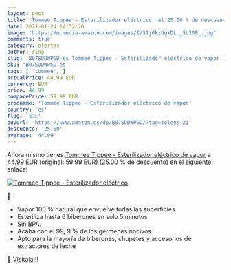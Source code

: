 ```yaml
---
layout: post
title: 'Tommee Tippee - Esterilizador eléctrico  al 25.00 % de descuento'
date: 2021-01-24 14:32:26
image: 'https://m.media-amazon.com/images/I/31jGkzUgxDL._SL200_.jpg'
comments: true
category: ofertas
author: ring
slug: 'B07SDDWPGD-es Tommee Tippee - Esterilizador eléctrico de vapor'
sku: 'B07SDDWPGD-es'
tags: [ 'tommee', ]
actualPrice: 44.99 EUR
currency: EUR
price: 44.99
comparePrice: 59.99 EUR
prodname: 'Tommee Tippee - Esterilizador eléctrico de vapor'
country: 'es'
flag: '🇪🇸'
buyurl: 'https://www.amazon.es/dp/B07SDDWPGD/?tag=tolees-21'
descuento: '25.00'
average: '44.99'
---
```


Ahora mismo tienes [Tommee Tippee - Esterilizador eléctrico de vapor](https://www.amazon.es/dp/B07SDDWPGD/?tag=tolees-21) a 44.99 EUR (original: 59.99 EUR) (25.00 %  de descuento) en el siguiente enlace!

[![Tommee Tippee - Esterilizador eléctrico ](https://m.media-amazon.com/images/I/31jGkzUgxDL._SL200_.jpg)](https://www.amazon.es/dp/B07SDDWPGD/?tag=tolees-21)

🔎:

- Vapor 100 % natural que envuelve todas las superficies
- Esteriliza hasta 6 biberones en solo 5 minutos
- Sin BPA.
- Acaba con el 99, 9 % de los gérmenes nocivos
- Apto para la mayoría de biberones, chupetes y accesorios de extractores de leche

[🛒 Visítala!!!](https://www.amazon.es/dp/B07SDDWPGD/?tag=tolees-21)
